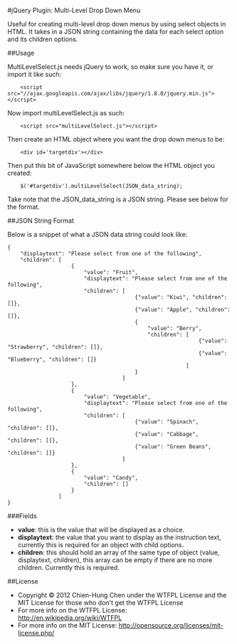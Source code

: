 #jQuery Plugin: Multi-Level Drop Down Menu

Useful for creating multi-level drop down menus by using select objects in HTML. It takes in a JSON string containing the data for each select option and its children options.


##Usage

MultiLevelSelect.js needs jQuery to work, so make sure you have it, or import it like such:

~~~
	<script src="//ajax.googleapis.com/ajax/libs/jquery/1.8.0/jquery.min.js"></script>
~~~

Now import multiLevelSelect.js as such:

~~~
	<script src="multiLevelSelect.js"></script>
~~~

Then create an HTML object where you want the drop down menus to be:

~~~
	<div id='targetdiv'></div>
~~~

Then put this bit of JavaScript somewhere below the HTML object you created:

~~~
	$('#targetdiv').multiLevelSelect(JSON_data_string);
~~~

Take note that the JSON_data_string is a JSON string. Please see below for the format.

##JSON String Format

Below is a snippet of what a JSON data string could look like:

~~~
{
	"displaytext": "Please select from one of the following",
	"children": [
       				{
						"value": "Fruit",
						"displaytext": "Please select from one of the following",
				 		"children": [
										{"value": "Kiwi", "children": []},
										{"value": "Apple", "children": []},
										{
											"value": "Berry",
											"children": [
															{"value": "Strawberry", "children": []},
															{"value": "Blueberry", "children": []}
														]
										}
						     		]
					},
					{
						"value": "Vegetable",
						"displaytext": "Please select from one of the following",
						"children": [
										{"value": "Spinach", "children": []},
										{"value": "Cabbage", "children": []},
										{"value": "Green Beans", "children": []}
									]
					},
					{
						"value": "Candy",
						"children": []
					}
    	  	  	]
}
~~~

###Fields
- **value**: this is the value that will be displayed as a choice.
- **displaytext**: the value that you want to display as the instruction text, currently this is required for an object with child options.
- **children**: this should hold an array of the same type of object (value, displaytext, children), this array can be empty if there are no more children. Currently this is required.

##License
- Copyright © 2012 Chien-Hung Chen under the WTFPL License and the MIT License for those who don't get the WTFPL License
- For more info on the WTFPL License: http://en.wikipedia.org/wiki/WTFPL
- For more info on the MIT License: http://opensource.org/licenses/mit-license.php/